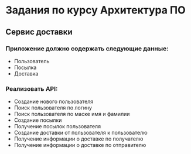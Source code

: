 # Задания по курсу Архитектура ПО

## Сервис доставки

### Приложение должно содержать следующие данные: 

- Пользователь
- Посылка 
- Доставка

### Реализовать API:
- Создание нового пользователя
- Поиск пользователя по логину
- Поиск пользователя по маске имя и фамилии
- Создание посылки
- Получение посылок пользователя
- Создание доставки от пользователя к пользователю 
- Получение информации о доставке по получателю 
- Получение информации о доставке по отправителю
